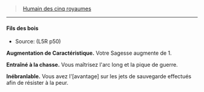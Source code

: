 ﻿---
!GenericItem
Name: Fils des bois
Source: (L5R p50)
Id: l5r_human_hd.md#fils-des-bois
ParentLink: l5r_human_hd.md#humain-des-cinq-royaumes
ParentName: Humain des cinq royaumes
NameLevel: 4
Attributes: {}
---
> [Humain des cinq royaumes](hd_l5r_human.md)

---

#### Fils des bois

- Source: (L5R p50)

**Augmentation de Caractéristique.** Votre Sagesse augmente de 1.

**Entraîné à la chasse.** Vous maîtrisez l'arc long et la pique de guerre.

**Inébranlable.** Vous avez l'[avantage] sur les jets de sauvegarde effectués afin de résister à la peur.

